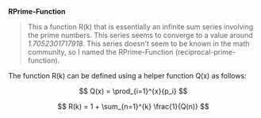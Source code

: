 **RPrime-Function**

> This a function R(k) that is essentially an infinite sum series involving the prime numbers. This series seems to converge to a value around *1.7052301717918*. This series doesn't seem to be known in the math community, so I named the RPrime-Function (reciprocal-prime-function).

The function R(k) can be defined using a helper function Q(x) as follows:

$$
Q(x) = \prod_{i=1}^{x}{p_i}
$$

$$
R(k) = 1 + \sum_{n=1}^{k} \frac{1}{Q(n)}
$$



